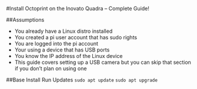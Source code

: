 #Install Octoprint on the Inovato Quadra – Complete Guide!

##Assumptions
- You already have a Linux distro installed
- You created a pi user account that has sudo rights
- You are logged into the pi account
- Your using a device that has USB ports
- You know the IP address of the Linux device
- This guide covers setting up a USB camera but you can skip that section if you don’t plan on using one

##Base Install
Run Updates
`sudo apt update`
`sudo apt upgrade`
